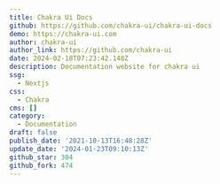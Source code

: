 ```yaml
---
title: Chakra Ui Docs
github: https://github.com/chakra-ui/chakra-ui-docs
demo: https://chakra-ui.com
author: chakra-ui
author_link: https://github.com/chakra-ui
date: 2024-02-18T07:23:42.148Z
description: Documentation website for chakra ui
ssg:
  - Nextjs
css:
  - Chakra
cms: []
category:
  - Documentation
draft: false
publish_date: '2021-10-13T16:48:28Z'
update_date: '2024-01-23T09:10:13Z'
github_star: 304
github_fork: 474
---
```


